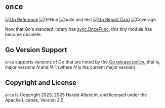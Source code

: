 # `once`

[![Go Reference](https://pkg.go.dev/badge/github.com/thediveo/once.svg)](https://pkg.go.dev/github.com/thediveo/once)
![GitHub](https://img.shields.io/github/license/thediveo/once)
![build and test](https://github.com/TheDiveO/once/actions/workflows/buildandtest.yaml/badge.svg?branch=master)
[![Go Report Card](https://goreportcard.com/badge/github.com/thediveo/once)](https://goreportcard.com/report/github.com/thediveo/once)
![Coverage](https://img.shields.io/badge/Coverage-100.0%25-brightgreen)

Now that Go's standard library has
[sync.OnceFunc](https://pkg.go.dev/sync#OnceFunc), this tiny module has become
obsolete.

## Go Version Support

`once` supports versions of Go that are noted by the [Go release
policy](https://golang.org/doc/devel/release.html#policy), that is, major
versions _N_ and _N_-1 (where _N_ is the current major version).

## Copyright and License

`once` is Copyright 2023, 2025 Harald Albrecht, and licensed under the Apache
License, Version 2.0.
